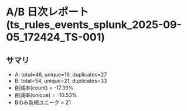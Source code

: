 # A/B 日次レポート (ts_rules_events_splunk_2025-09-05_172424_TS-001)

## サマリ
- A: total=46, unique=19, duplicates=27
- B: total=54, unique=21, duplicates=33
- 削減率(count) = -17.39%
- 削減率(unique) = -10.53%
- Bのみ新規ユニーク = 21